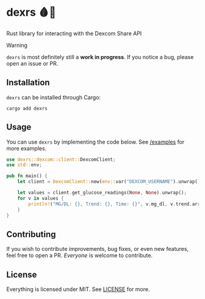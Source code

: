 # dexrs 🩸🍭
Rust library for interacting with the Dexcom Share API

> [!WARNING]
> `dexrs` is most definitely still a **work in progress**. If you notice a bug, please open an issue or PR.

## Installation
`dexrs` can be installed through Cargo:
```
cargo add dexrs
```

## Usage
You can use `dexrs` by implementing the code below. See [/examples](https://github.com/makors/dexrs/tree/main/examples) for more examples.
```rust
use dexrs::dexcom::client::DexcomClient;
use std::env;

pub fn main() {
    let client = DexcomClient::new(env::var("DEXCOM_USERNAME").unwrap(), env::var("DEXCOM_PASSWORD").unwrap(), false).unwrap();

    let values = client.get_glucose_readings(None, None).unwrap();
    for v in values {
        println!("MG/DL: {}, Trend: {}, Time: {}", v.mg_dl, v.trend.arrow, v.datetime);
    }
}
```

## Contributing
If you wish to contribute improvements, bug fixes, or even new features, feel free to open a PR. *Everyone* is welcome to contribute.

## License
Everything is licensed under MIT. See [LICENSE](https://github.com/makors/dexrs/tree/main/LICENSE) for more.
